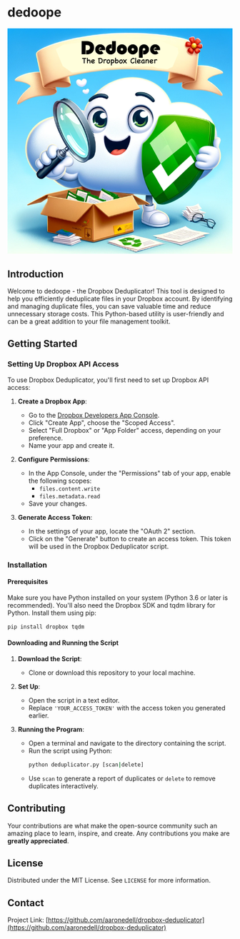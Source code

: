 # dedoope

![Dedoope Marketing Image](dedoope.png)

## Introduction

Welcome to dedoope - the Dropbox Deduplicator! This tool is designed to help you efficiently deduplicate files in your Dropbox account. By identifying and managing duplicate files, you can save valuable time and reduce unnecessary storage costs. This Python-based utility is user-friendly and can be a great addition to your file management toolkit.

## Getting Started

### Setting Up Dropbox API Access

To use Dropbox Deduplicator, you'll first need to set up Dropbox API access:

1. **Create a Dropbox App**:
   - Go to the [Dropbox Developers App Console](https://www.dropbox.com/developers/apps).
   - Click "Create App", choose the "Scoped Access".
   - Select "Full Dropbox" or "App Folder" access, depending on your preference.
   - Name your app and create it.

2. **Configure Permissions**:
   - In the App Console, under the "Permissions" tab of your app, enable the following scopes:
     - `files.content.write`
     - `files.metadata.read`
   - Save your changes.

3. **Generate Access Token**:
   - In the settings of your app, locate the "OAuth 2" section.
   - Click on the "Generate" button to create an access token. This token will be used in the Dropbox Deduplicator script.

### Installation

#### Prerequisites

Make sure you have Python installed on your system (Python 3.6 or later is recommended). You'll also need the Dropbox SDK and tqdm library for Python. Install them using pip:

```bash
pip install dropbox tqdm
```

#### Downloading and Running the Script

1. **Download the Script**:
   - Clone or download this repository to your local machine.

2. **Set Up**:
   - Open the script in a text editor.
   - Replace `'YOUR_ACCESS_TOKEN'` with the access token you generated earlier.

3. **Running the Program**:
   - Open a terminal and navigate to the directory containing the script.
   - Run the script using Python:
     ```bash
     python deduplicator.py [scan|delete]
     ```
   - Use `scan` to generate a report of duplicates or `delete` to remove duplicates interactively.

## Contributing

Your contributions are what make the open-source community such an amazing place to learn, inspire, and create. Any contributions you make are **greatly appreciated**.

## License

Distributed under the MIT License. See `LICENSE` for more information.

## Contact

Project Link: [https://github.com/aaronedell/dropbox-deduplicator](https://github.com/aaronedell/dropbox-deduplicator)
